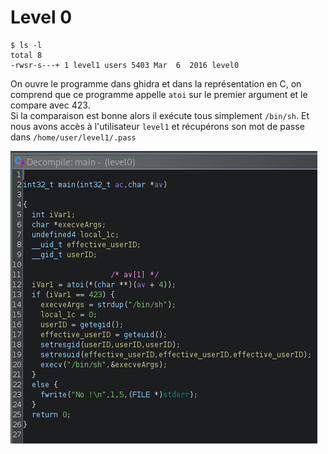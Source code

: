 # Level 0
```
$ ls -l
total 8
-rwsr-s---+ 1 level1 users 5403 Mar  6  2016 level0
```
On ouvre le programme dans ghidra et dans la représentation en C, on comprend que ce programme appelle `atoi` sur le premier argument et le compare avec 423.
<br/>
Si la comparaison est bonne alors il exécute tous simplement `/bin/sh`. Et nous avons accès à l'utilisateur `level1` et récupérons son mot de passe dans `/home/user/level1/.pass`

![ghidra](./ghidra.png)